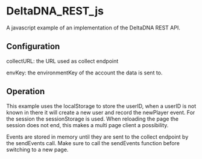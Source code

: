 # DeltaDNA_REST_js
A javascript example of an implementation of the DeltaDNA REST API.

## Configuration

collectURL: the URL used as collect endpoint

envKey: the environmentKey of the account the data is sent to.

##  Operation
This example uses the localStorage to store the userID, when a userID is not known in there it will create a new user and record the newPlayer event. For the session the sessionStorage is used. When reloading the page the session does not end, this makes a multi page client a possibility.

Events are stored in memory until they are sent to the collect endpoint by the sendEvents call. Make sure to call the sendEvents function before switching to a new page.
